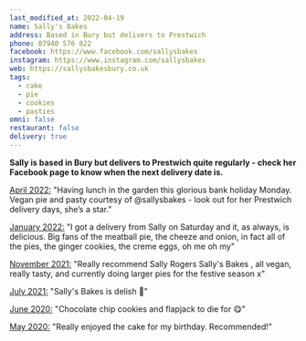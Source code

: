 ```yaml
---
last_modified_at: 2022-04-19
name: Sally's Bakes
address: Based in Bury but delivers to Prestwich
phone: 07940 576 822
facebook: https://www.facebook.com/sallysbakes
instagram: https://www.instagram.com/sallysbakes
web: https://sallysbakesbury.co.uk
tags:
  - cake
  - pie
  - cookies
  - pasties
omni: false
restaurant: false
delivery: true
---
```


**Sally is based in Bury but delivers to Prestwich quite regularly - check her Facebook page to know when the next delivery date is.**

[April 2022:](https://www.instagram.com/p/Ccfu7rHsWcS) "Having lunch in the garden this glorious bank holiday Monday. Vegan pie and pasty courtesy of @sallysbakes - look out for her Prestwich delivery days, she’s a star."

[January 2022:](https://www.facebook.com/groups/veganprestwich/posts/1564833027227441/?comment_id=1569523950091682) "I got a delivery from Sally on Saturday and it, as always, is delicious. Big fans of the meatball pie, the cheeze and onion, in fact all of the pies, the ginger cookies, the creme eggs, oh me oh my"

[November 2021:](https://www.facebook.com/groups/veganprestwich/posts/1526742151036529/) "Really recommend Sally Rogers Sally's Bakes , all vegan, really tasty, and currently doing larger pies for the festive season x"

[July 2021:](https://www.facebook.com/groups/veganprestwich/posts/1430780213966057/?comment_id=1431623530548392) "Sally's Bakes is delish 🧡"

[June 2020:](https://www.facebook.com/groups/veganprestwich/posts/1120250615019020/?comment_id=1126323901078358) "Chocolate chip cookies and flapjack to die for 😋"

[May 2020:](https://www.facebook.com/groups/veganprestwich/posts/1099460807098001/?comment_id=1099462730431142) "Really enjoyed the cake for my birthday. Recommended!"
